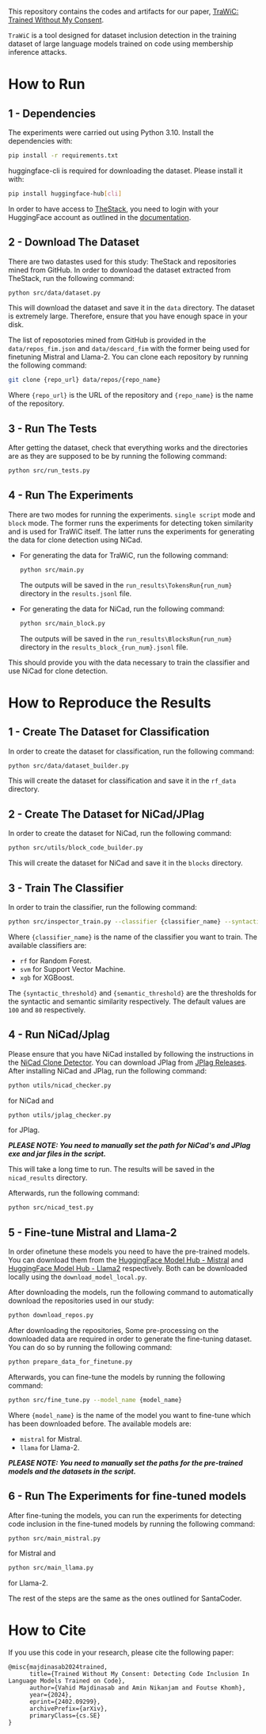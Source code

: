 This repository contains the codes and artifacts for our paper, [TraWiC: Trained Without My Consent](https://arxiv.org/abs/2402.09299).

`TraWiC` is a tool designed for dataset inclusion detection in the training dataset of large language models trained on code using membership inference attacks.

# How to Run

## 1 - Dependencies
The experiments were carried out using Python 3.10.
Install the dependencies with:
```bash
pip install -r requirements.txt
```

huggingface-cli is required for downloading the dataset. Please install it with:
```bash
pip install huggingface-hub[cli]
```
In order to have access to [TheStack](https://huggingface.co/datasets/bigcode/the-stack), you need to login with your HuggingFace account as outlined in the [documentation](https://huggingface.co/docs/huggingface_hub/main/guides/cli).

## 2 - Download The Dataset
There are two datastes used for this study: TheStack and repositories mined from GitHub.
In order to download the dataset extracted from TheStack, run the following command:
```bash
python src/data/dataset.py
```
This will download the dataset and save it in the `data` directory. The dataset is extremely large. Therefore, ensure that you have enough space in your disk.

The list of reposotories mined from GitHub is provided in the `data/repos_fim.json` and `data/descard_fim` with the former being used for finetuning Mistral and Llama-2. You can clone each repository by running the following command:

```bash
git clone {repo_url} data/repos/{repo_name}
```
Where `{repo_url}` is the URL of the repository and `{repo_name}` is the name of the repository.

## 3 - Run The Tests
After getting the dataset, check that everything works and the directories are as they are supposed to be by running the following command:
```bash
python src/run_tests.py
```

## 4 - Run The Experiments
There are two modes for running the experiments. `single script` mode and `block` mode. The former runs the experiments for detecting token similarity and is used for TraWiC itself. The latter runs the experiments for generating the data for clone detection using NiCad.

- For generating the data for TraWiC, run the following command:
    ```bash
    python src/main.py
    ```
    The outputs will be saved in the `run_results\TokensRun{run_num}` directory in the `results.jsonl` file.

- For generating the data for NiCad, run the following command:
    ```bash
    python src/main_block.py
    ```
    The outputs will be saved in the `run_results\BlocksRun{run_num}` directory in the `results_block_{run_num}.jsonl` file.


This should provide you with the data necessary to train the classifier and use NiCad for clone detection.

# How to Reproduce the Results

## 1 - Create The Dataset for Classification
In order to create the dataset for classification, run the following command:
```bash
python src/data/dataset_builder.py
```
This will create the dataset for classification and save it in the `rf_data` directory.

## 2 - Create The Dataset for NiCad/JPlag
In order to create the dataset for NiCad, run the following command:
```bash
python src/utils/block_code_builder.py
```
This will create the dataset for NiCad and save it in the `blocks` directory.

## 3 - Train The Classifier
In order to train the classifier, run the following command:
```bash
python src/inspector_train.py --classifier {classifier_name} --syntactic_threshold {syntactic_threshold} --semantic_threshold {semantic_threshold} 
```
Where `{classifier_name}` is the name of the classifier you want to train. The available classifiers are:
- `rf` for Random Forest.
- `svm` for Support Vector Machine.
- `xgb` for XGBoost.

The `{syntactic_threshold}` and `{semantic_threshold}` are the thresholds for the syntactic and semantic similarity respectively. The default values are `100` and `80` respectively. 

## 4 - Run NiCad/Jplag
Please ensure that you have NiCad installed by following the instructions in the [NiCad Clone Detector](https://www.txl.ca/txl-nicaddownload.html). You can download JPlag from [JPlag Releases](https://github.com/jplag/JPlag/releases). After installing NiCad and JPlag, run the following command:
```bash
python utils/nicad_checker.py
```
for NiCad and
```bash
python utils/jplag_checker.py
```
for JPlag.

***PLEASE NOTE: You need to manually set the path for NiCad's and JPlag exe and jar files in the script.***

This will take a long time to run. The results will be saved in the `nicad_results` directory.

Afterwards, run the following command:
```bash
python src/nicad_test.py
```

## 5 - Fine-tune Mistral and Llama-2
In order ofinetune these models you need to have the pre-trained models. You can download them from the [HuggingFace Model Hub - Mistral](https://huggingface.co/mistralai/Mistral-7B-v0.1) and [HuggingFace Model Hub - Llama2](https://huggingface.co/meta-llama/Llama-2-7b) respectively. Both can be downloaded locally using the `download_model_local.py`.

After downloading the models, run the following command to automatically download the repositories used in our study:
```bash
python download_repos.py
```

After downloading the repositories, Some pre-processing on the downloaded data are required in order to generate the fine-tuning dataset. You can do so by running the following command:
```bash
python prepare_data_for_finetune.py
```

Afterwards, you can fine-tune the models by running the following command:
```bash
python src/fine_tune.py --model_name {model_name}
```
Where `{model_name}` is the name of the model you want to fine-tune which has been downloaded before. The available models are:
- `mistral` for Mistral.
- `llama` for Llama-2.

***PLEASE NOTE: You need to manually set the paths for the pre-trained models and the datasets in the script.***

## 6 - Run The Experiments for fine-tuned models
After fine-tuning the models, you can run the experiments for detecting code inclusion in the fine-tuned models by running the following command:

```bash
python src/main_mistral.py
```
for Mistral and
```bash
python src/main_llama.py
```
for Llama-2.

The rest of the steps are the same as the ones outlined for SantaCoder.


# How to Cite
If you use this code in your research, please cite the following paper:

```
@misc{majdinasab2024trained,
      title={Trained Without My Consent: Detecting Code Inclusion In Language Models Trained on Code}, 
      author={Vahid Majdinasab and Amin Nikanjam and Foutse Khomh},
      year={2024},
      eprint={2402.09299},
      archivePrefix={arXiv},
      primaryClass={cs.SE}
}
```
